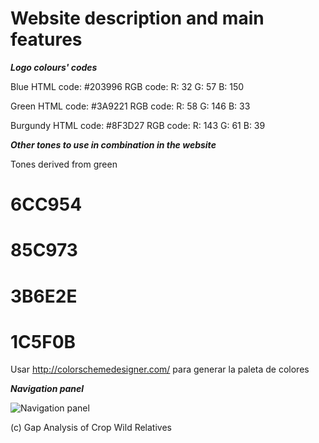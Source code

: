 # Website description and main features #

**_Logo colours' codes_**

Blue
HTML code:	#203996
RGB code:	R: 32 G: 57 B: 150

Green
HTML code:	#3A9221
RGB code:	R: 58 G: 146 B: 33

Burgundy
HTML code:	#8F3D27
RGB code:	R: 143 G: 61 B: 39

**_Other tones to use in combination in the website_**

Tones derived from green

# 6CC954
# 85C973
# 3B6E2E
# 1C5F0B

Usar http://colorschemedesigner.com/ para generar la paleta de colores

**_Navigation panel_**

<img src='http://gap-analysis-cwr.googlecode.com/svn/wiki/img/Navigation_panel.jpg' align='middle' height='' alt='Navigation panel' width='' />






(c) Gap Analysis of Crop Wild Relatives